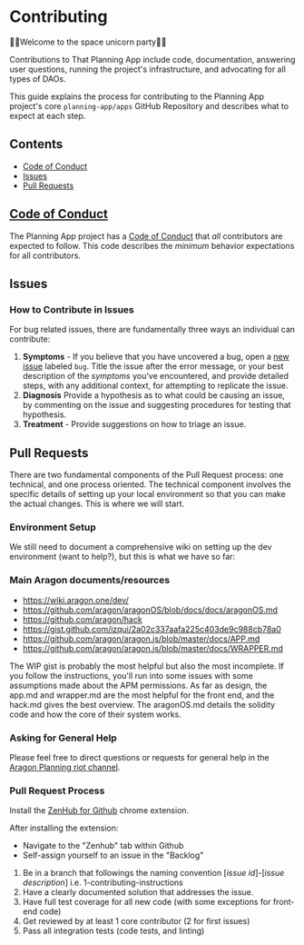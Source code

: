 # Contributing

🦄🚀Welcome to the space unicorn party🚀🦄

Contributions to That Planning App include code, documentation, answering user questions, running the project's infrastructure, and advocating for all types of DAOs.

This guide explains the process for contributing to the Planning App project's core `planning-app/apps` GitHub Repository and describes what to expect at each step.

## Contents

* [Code of Conduct](#code-of-conduct)
* [Issues](#issues)
* [Pull Requests](#pull-requests)

## [Code of Conduct](./CODE_OF_CONDUCT.md)

The Planning App project has a
[Code of Conduct](./CODE_OF_CONDUCT.md)
that *all* contributors are expected to follow. This code describes the
*minimum* behavior expectations for all contributors.

## Issues

### How to Contribute in Issues

For bug related issues, there are fundamentally three ways an individual can
contribute:

1. **Symptoms** - If you believe that you have uncovered a bug, open a [new issue](https://github.com/spacedecentral/planning-suite/issues/new) labeled `bug`. Title the issue after the error message, or your best description of the *symptoms* you've encountered, and provide detailed steps, with any additional context, for attempting to replicate the issue.
2. **Diagnosis** Provide a hypothesis as to what could be causing an issue, by commenting on the issue and suggesting procedures for testing that hypothesis.
3. **Treatment** - Provide suggestions on how to triage an issue.



## Pull Requests

There are two fundamental components of the Pull Request process: one technical, and one process oriented. The technical component involves the specific details of setting up your local environment so that you can make the actual changes. This is where we will start.

### Environment Setup

We still need to document a comprehensive wiki on setting up the dev environment (want to help?), but this is what we have so far:

### Main Aragon documents/resources

* https://wiki.aragon.one/dev/
* https://github.com/aragon/aragonOS/blob/docs/docs/aragonOS.md
* https://github.com/aragon/hack
* https://gist.github.com/izqui/2a02c337aafa225c403de9c988cb78a0
* https://github.com/aragon/aragon.js/blob/master/docs/APP.md
* https://github.com/aragon/aragon.js/blob/master/docs/WRAPPER.md

The WIP gist is probably the most helpful but also the most incomplete. If you follow the instructions, you'll run into some issues with some assumptions made about the APM permissions. As far as design, the app.md and wrapper.md are the most helpful for the front end, and the hack.md gives the best overview. The aragonOS.md details the solidity code and how the core of their system works. 

### Asking for General Help

Please feel free to direct questions or requests for general help in the [Aragon Planning riot channel](https://riot.im/app/#/room/#aragon-planning:matrix.org).

### Pull Request Process

Install the [ZenHub for Github](https://chrome.google.com/webstore/detail/zenhub-for-github/ogcgkffhplmphkaahpmffcafajaocjbd?hl=en-US) chrome extension.

After installing the extension:

* Navigate to the "Zenhub" tab within Github
* Self-assign yourself to an issue in the "Backlog"

1. Be in a branch that followings the naming convention [*issue id*]-[*issue description*] i.e. 1-contributing-instructions
2. Have a clearly documented solution that addresses the issue.
3. Have full test coverage for all new code (with some exceptions for front-end code)
4. Get reviewed by at least 1 core contributor (2 for first issues)
5. Pass all integration tests (code tests, and linting)
